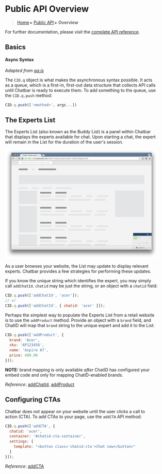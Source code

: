 Public API Overview
===================

> [Home](index.md) ▸ [Public API](index.md#Public_API) ▸ **Overview**

For further documentation, please visit the [complete API reference](public-api-reference.md).

Basics
------

#### Async Syntax

*Adapted from [ga.js](https://developers.google.com/analytics/devguides/collection/gajs/)*

The `CID.q` object is what makes the asynchronous syntax possible. It acts as a queue,
which is a first-in, first-out data structure that collects API calls until Chatbar is
ready to execute them. To add something to the queue, use the `CID.q.push` method:

```javascript
CID.q.push(['<method>', args...])
```

The Experts List
----------------

The Experts List (also known as the Buddy List) is a panel within Chatbar that displays
the experts available for chat. Upon starting a chat, the expert will remain
in the List for the duration of the user's session.

![](./assets/screens/screen11.png "Experts List with just one ChatID (Acer)")

As a user browses your website, the List may update to display relevant experts. Chatbar
provides a few strategies for performing these updates.

If you know the unique string which identifies the expert, you may simply call `addChatId`. `chatid` may be just the string, or an object with a `chatid` field:

```javascript
CID.q.push(['addChatId', 'acer']);
// or
CID.q.push(['addChatId', { chatid: 'acer' }]);
```

Perhaps the simplest way to populate the Experts List from a retail website is to use the
`addProduct` method. Provide an object with a `brand` field, and ChatID will map that
`brand` string to the unique expert and add it to the List:

```javascript
CID.q.push(['addProduct', {
  brand: 'Acer',
  sku: 'AP123456',
  name: 'Aspire A7',
  price: 499.99
}]);
```

**NOTE:** brand mapping is only available *after* ChatID has configured your embed code and only for mapping ChatID-enabled brands.

*Reference*: [addChatId](public-api-reference.md#addChatId), [addProduct](public-api-reference.md#addProduct)

Configuring CTAs
----------------

Chatbar does not appear on your website until the user clicks a call to action (CTA). To
add CTAs to your page, use the `addCTA` API method:

```javascript
CID.q.push(['addCTA', {
  chatid: 'acer',
  container: '#chatid-cta-container',
  settings: {
    template: "<button class='chatid-cta'>Chat now</button>"
  }
}]);
```

*Reference*: [addCTA](public-api-reference.md#addCTA)
